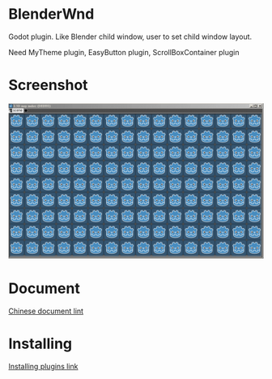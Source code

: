 # BlenderWnd
 Godot plugin. Like Blender child window, user to set child window layout.
 
Need MyTheme plugin, EasyButton plugin, ScrollBoxContainer plugin

# Screenshot
![](screenshot.gif)

# Document
[Chinese document lint](https://shimo.im/docs/hdqq9yVjWCj9QVh8/)

# Installing
[Installing plugins link](https://docs.godotengine.org/en/stable/tutorials/plugins/editor/installing_plugins.html)
